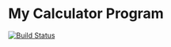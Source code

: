 # My Calculator Program
[![Build Status](https://app.travis-ci.com/brahma0210/calc_example.svg?branch=main)](https://app.travis-ci.com/brahma0210/calc_example)